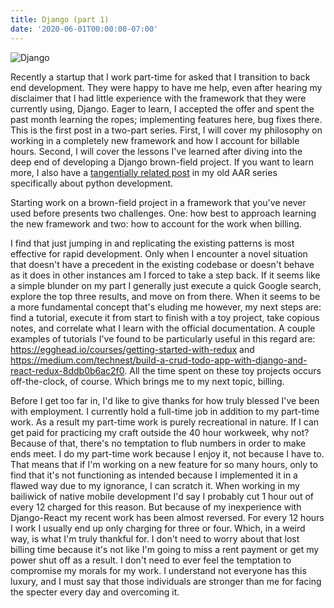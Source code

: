 ```yaml
---
title: Django (part 1)
date: '2020-06-01T00:00:00-07:00'
---
```

![Django](/img/blog/django.png)

Recently a startup that I work part-time for asked that I transition to back end development.  They were happy to have me help, even after hearing my disclaimer that I had little experience with the framework that they were currently using, Django.  Eager to learn, I accepted the offer and spent the past month learning the ropes; implementing features here, bug fixes there.  This is the first post in a two-part series.  First, I will cover my philosophy on working in a completely new framework and how I account for billable hours.  Second, I will cover the lessons I've learned after diving into the deep end of developing a Django brown-field project.  If you want to learn more, I also have a [tangentially related post](/post/aar-pt-2-python/) in my old AAR series specifically about python development.

Starting work on a brown-field project in a framework that you've never used before presents two challenges.  One: how best to approach learning the new framework and two: how to account for the work when billing. 

I find that just jumping in and replicating the existing patterns is most effective for rapid development.  Only when I encounter a novel situation that doesn't have a precedent in the existing codebase or doesn't behave as it does in other instances am I forced to take a step back.   If it seems like a simple blunder on my part I generally just execute a quick Google search, explore the top three results, and move on from there.  When it seems to be a more fundamental concept that's eluding me however, my next steps are: find a tutorial, execute it from start to finish with a toy project, take copious notes, and correlate what I learn with the official documentation.  A couple examples of tutorials I've found to be particularly useful in this regard are: <https://egghead.io/courses/getting-started-with-redux> and <https://medium.com/technest/build-a-crud-todo-app-with-django-and-react-redux-8ddb0b6ac2f0>.  All the time spent on these toy projects occurs off-the-clock, of course.  Which brings me to my next topic, billing.

Before I get too far in, I'd like to give thanks for how truly blessed I've been with employment.  I currently hold a full-time job in addition to my part-time work.  As a result my part-time work is purely recreational in nature.  If I can get paid for practicing my craft outside the 40 hour workweek, why not? Because of that, there's no temptation to flub numbers in order to make ends meet.  I do my part-time work because I enjoy it, not because I have to.  That means that if I'm working on a new feature for so many hours, only to find that it's not functioning as intended because I implemented it in a flawed way due to my ignorance, I can scratch it.  When working in my bailiwick of native mobile development I'd say I probably cut 1 hour out of every 12 charged for this reason.  But because of my inexperience with Django-React my recent work has been almost reversed.  For every 12 hours I work I usually end up only charging for three or four. Which, in a weird way, is what I'm truly thankful for.   I don't need to worry about that lost billing time because it's not like I'm going to miss a rent payment or get my power shut off as a result.  I don't need to ever feel the temptation to compromise my morals for my work.  I understand not everyone has this luxury, and I must say that those individuals are stronger than me for facing the specter every day and overcoming it.
